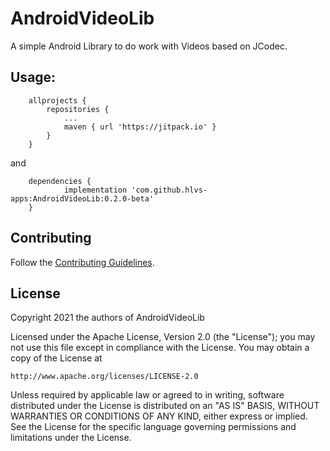 # AndroidVideoLib
A simple Android Library to do work with Videos based on JCodec.

## Usage:

```
	allprojects {
		repositories {
			...
			maven { url 'https://jitpack.io' }
		}
	}
```

and

```
	dependencies {
	        implementation 'com.github.hlvs-apps:AndroidVideoLib:0.2.0-beta'
	}
```
## Contributing

Follow the [Contributing Guidelines](https://github.com/hlvs-apps/AndroidVideoLib/blob/master/CONTRIBUTING.md).
## License

Copyright 2021 the authors of AndroidVideoLib

Licensed under the Apache License, Version 2.0 (the "License");
you may not use this file except in compliance with the License.
You may obtain a copy of the License at

    http://www.apache.org/licenses/LICENSE-2.0

Unless required by applicable law or agreed to in writing, software
distributed under the License is distributed on an "AS IS" BASIS,
WITHOUT WARRANTIES OR CONDITIONS OF ANY KIND, either express or implied.
See the License for the specific language governing permissions and
limitations under the License.
